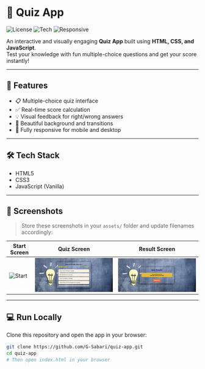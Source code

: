 
# 🧠 Quiz App

![License](https://img.shields.io/badge/license-MIT-blue.svg)
![Tech](https://img.shields.io/badge/HTML-CSS-JavaScript-yellow)
![Responsive](https://img.shields.io/badge/Responsive-Yes-brightgreen)

An interactive and visually engaging **Quiz App** built using **HTML, CSS, and JavaScript**.  
Test your knowledge with fun multiple-choice questions and get your score instantly!

---

## 🚀 Features

- 📋 Multiple-choice quiz interface
- ✅ Real-time score calculation
- 💡 Visual feedback for right/wrong answers
- 🎨 Beautiful background and transitions
- 📱 Fully responsive for mobile and desktop

---

## 🛠️ Tech Stack

- HTML5
- CSS3
- JavaScript (Vanilla)

---

## 📸 Screenshots

> Store these screenshots in your `assets/` folder and update filenames accordingly:

| Start Screen | Quiz Screen | Result Screen |
|--------------|-------------|---------------|
| ![Start](./assets/home-screen.jpg) | ![Quiz](./assets/ques-screen.png) | ![Result](./assets/result-screen.png) |

---

## 💻 Run Locally

Clone this repository and open the app in your browser:

```bash
git clone https://github.com/G-Sabari/quiz-app.git
cd quiz-app
# Then open index.html in your browser
